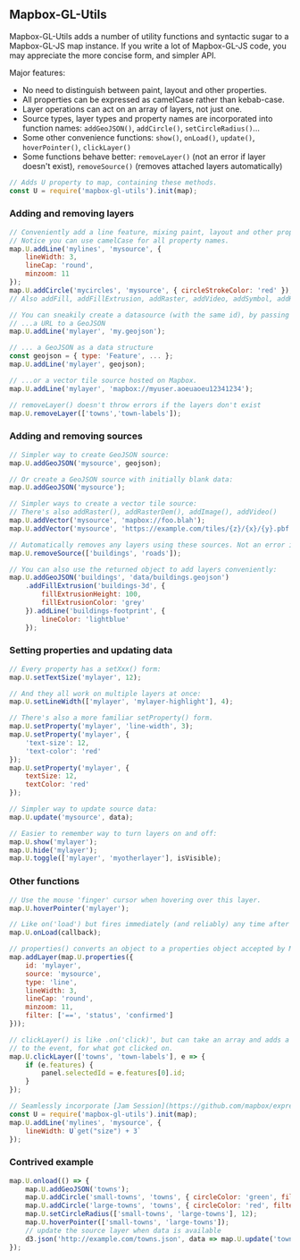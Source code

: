 ## Mapbox-GL-Utils

Mapbox-GL-Utils adds a number of utility functions and syntactic sugar to a Mapbox-GL-JS map instance. If you write a lot of Mapbox-GL-JS code, you may appreciate the more concise form, and simpler API.

Major features:

* No need to distinguish between paint, layout and other properties.
* All properties can be expressed as camelCase rather than kebab-case.
* Layer operations can act on an array of layers, not just one.
* Source types, layer types and property names are incorporated into function names: `addGeoJSON()`, `addCircle()`, `setCircleRadius()`...
* Some other convenience functions: `show()`, `onLoad()`, `update()`, `hoverPointer()`, `clickLayer()`
* Some functions behave better: `removeLayer()` (not an error if layer doesn't exist), `removeSource()` (removes attached layers automatically)

```js
// Adds U property to map, containing these methods.
const U = require('mapbox-gl-utils').init(map);
```

### Adding and removing layers

```js
// Conveniently add a line feature, mixing paint, layout and other properties.
// Notice you can use camelCase for all property names.
map.U.addLine('mylines', 'mysource', { 
    lineWidth: 3, 
    lineCap: 'round',
    minzoom: 11 
});
map.U.addCircle('mycircles', 'mysource', { circleStrokeColor: 'red' });
// Also addFill, addFillExtrusion, addRaster, addVideo, addSymbol, addHillshade, addHeatmap

// You can sneakily create a datasource (with the same id), by passing in...
// ...a URL to a GeoJSON
map.U.addLine('mylayer', 'my.geojson');

// ... a GeoJSON as a data structure
const geojson = { type: 'Feature', ... };
map.U.addLine('mylayer', geojson);

// ...or a vector tile source hosted on Mapbox.
map.U.addLine('mylayer', 'mapbox://myuser.aoeuaoeu12341234');

// removeLayer() doesn't throw errors if the layers don't exist
map.U.removeLayer(['towns','town-labels']);

```

### Adding and removing sources

```js
// Simpler way to create GeoJSON source:
map.U.addGeoJSON('mysource', geojson);

// Or create a GeoJSON source with initially blank data:
map.U.addGeoJSON('mysource');

// Simpler ways to create a vector tile source:
// There's also addRaster(), addRasterDem(), addImage(), addVideo()
map.U.addVector('mysource', 'mapbox://foo.blah');
map.U.addVector('mysource', 'https://example.com/tiles/{z}/{x}/{y}.pbf');

// Automatically removes any layers using these sources. Not an error if sources don't exist.
map.U.removeSource(['buildings', 'roads']);

// You can also use the returned object to add layers conveniently:
map.U.addGeoJSON('buildings', 'data/buildings.geojson')
    .addFillExtrusion('buildings-3d', {
        fillExtrusionHeight: 100,
        fillExtrusionColor: 'grey'
    }).addLine('buildings-footprint', {
        lineColor: 'lightblue'
    });
```


### Setting properties and updating data

```js
// Every property has a setXxx() form:
map.U.setTextSize('mylayer', 12);

// And they all work on multiple layers at once:
map.U.setLineWidth(['mylayer', 'mylayer-highlight'], 4);

// There's also a more familiar setProperty() form.
map.U.setProperty('mylayer', 'line-width', 3);
map.U.setProperty('mylayer', {
    'text-size': 12,
    'text-color': 'red'
});
map.U.setProperty('mylayer', {
    textSize: 12,
    textColor: 'red'
});

// Simpler way to update source data:
map.U.update('mysource', data);

// Easier to remember way to turn layers on and off:
map.U.show('mylayer');
map.U.hide('mylayer');
map.U.toggle(['mylayer', 'myotherlayer'], isVisible);
```

### Other functions

```js
// Use the mouse 'finger' cursor when hovering over this layer.
map.U.hoverPointer('mylayer'); 

// Like on('load') but fires immediately (and reliably) any time after map already loaded.
map.U.onLoad(callback);

// properties() converts an object to a properties object accepted by Mapbox-GL-JS
map.addLayer(map.U.properties({
    id: 'mylayer',
    source: 'mysource',
    type: 'line',
    lineWidth: 3,
    lineCap: 'round',
    minzoom: 11,
    filter: ['==', 'status', 'confirmed']
}));

// clickLayer() is like .on('click)', but can take an array and adds a 'features' member 
// to the event, for what got clicked on.
map.U.clickLayer(['towns', 'town-labels'], e => {
    if (e.features) {
        panel.selectedId = e.features[0].id;
    }
});

// Seamlessly incorporate [Jam Session](https://github.com/mapbox/expression-jamsession) expressions:
const U = require('mapbox-gl-utils').init(map);
map.U.addLine('mylines', 'mysource', { 
    lineWidth: U`get("size") + 3`
});
```

### Contrived example
```js
map.U.onload(() => {
    map.U.addGeoJSON('towns');
    map.U.addCircle('small-towns', 'towns', { circleColor: 'green', filter: U`"size" == "small"`});
    map.U.addCircle('large-towns', 'towns', { circleColor: 'red', filter: U`"size" == "large"`});
    map.U.setCircleRadius(['small-towns', 'large-towns'], 12);
    map.U.hoverPointer(['small-towns', 'large-towns']);
    // update the source layer when data is available
    d3.json('http://example.com/towns.json', data => map.U.update('towns', data);
});


```


